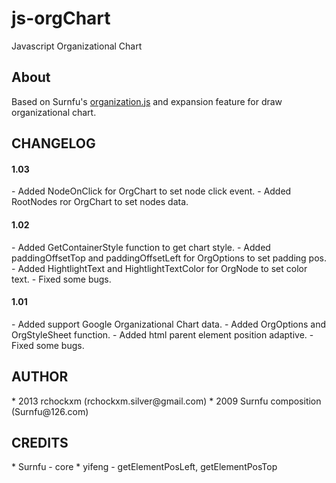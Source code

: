 js-orgChart
========

Javascript Organizational Chart

<h2><a name="about" class="anchor" href="#about"><span class="mini-icon mini-icon-link"></span></a>About</h2>

Based on Surnfu's <a href="http://www.on-cn.com">organization.js</a> and expansion feature for draw organizational chart.

<h2><a name="about" class="anchor" href="#about"><span class="mini-icon mini-icon-link"></span></a>CHANGELOG</h2>

<h4>1.03</h4>
- Added NodeOnClick for OrgChart to set node click event.
- Added RootNodes ror OrgChart to set nodes data.

<h4>1.02</h4/>
- Added GetContainerStyle function to get chart style.
- Added paddingOffsetTop and paddingOffsetLeft for OrgOptions to set padding pos.
- Added HightlightText and HightlightTextColor for OrgNode to set color text.
- Fixed some bugs.

<h4>1.01</h4/>
- Added support Google Organizational Chart data. 
- Added OrgOptions and OrgStyleSheet function.
- Added html parent element position adaptive.
- Fixed some bugs.

<h2><a name="author" class="anchor" href="#author"><span class="mini-icon mini-icon-link"></span></a>AUTHOR</h2>
* 2013 rchockxm (rchockxm.silver@gmail.com)
* 2009 Surnfu composition (Surnfu@126.com)

<h2><a name="credits" class="anchor" href="#credits"><span class="mini-icon mini-icon-link"></span></a>CREDITS</h2>
* Surnfu - core
* yifeng - getElementPosLeft, getElementPosTop
